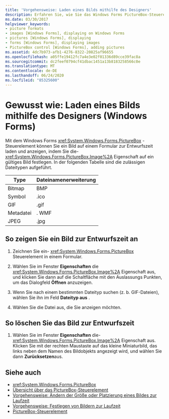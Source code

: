 ```yaml
---
title: 'Vorgehensweise: Laden eines Bilds mithilfe des Designers'
description: Erfahren Sie, wie Sie das Windows Forms PictureBox-Steuerelement verwenden, um ein Bild zur Entwurfszeit auf einem Formular zu laden und anzuzeigen.
ms.date: 03/30/2017
helpviewer_keywords:
- picture formats
- images [Windows Forms], displaying on Windows Forms
- pictures [Windows Forms], displaying
- forms [Windows Forms], displaying images
- PictureBox control [Windows Forms], adding pictures
ms.assetid: 4dc7b973-afb1-4276-8322-20825af96655
ms.openlocfilehash: a05ffe19412fc7a4e3e02f01336d89cce39fac8a
ms.sourcegitcommit: dc2feef0794cf41dbac1451a13b8183258566c0e
ms.translationtype: MT
ms.contentlocale: de-DE
ms.lasthandoff: 06/24/2020
ms.locfileid: "85325600"
---
```

# <a name="how-to-load-a-picture-using-the-designer-windows-forms"></a>Gewusst wie: Laden eines Bilds mithilfe des Designers (Windows Forms)

Mit dem Windows Forms <xref:System.Windows.Forms.PictureBox> -Steuerelement können Sie ein Bild auf einem Formular zur Entwurfszeit laden und anzeigen, indem Sie die- <xref:System.Windows.Forms.PictureBox.Image%2A> Eigenschaft auf ein gültiges Bild festlegen. In der folgenden Tabelle sind die zulässigen Dateitypen aufgeführt.

|Type|Dateinamenerweiterung|
|---|---|
|Bitmap|BMP|
|Symbol|.ico|
|GIF|.gif|
|Metadatei|. WMF|
|JPEG|.jpg|

## <a name="to-display-a-picture-at-design-time"></a>So zeigen Sie ein Bild zur Entwurfszeit an

1. Zeichnen Sie ein- <xref:System.Windows.Forms.PictureBox> Steuerelement in einem Formular.

2. Wählen Sie im Fenster **Eigenschaften** die <xref:System.Windows.Forms.PictureBox.Image%2A> Eigenschaft aus, und klicken Sie dann auf die Schaltfläche mit den Auslassungs Punkten, um das Dialogfeld **Öffnen** anzuzeigen.

3. Wenn Sie nach einem bestimmten Dateityp suchen (z. b. GIF-Dateien), wählen Sie ihn im Feld **Dateityp aus** .

4. Wählen Sie die Datei aus, die Sie anzeigen möchten.

## <a name="to-clear-the-picture-at-design-time"></a>So löschen Sie das Bild zur Entwurfszeit

1. Wählen Sie im Fenster **Eigenschaften** die- <xref:System.Windows.Forms.PictureBox.Image%2A> Eigenschaft aus. Klicken Sie mit der rechten Maustaste auf das kleine Miniaturbild, das links neben dem Namen des Bildobjekts angezeigt wird, und wählen Sie dann **Zurücksetzen**aus.

## <a name="see-also"></a>Siehe auch

- <xref:System.Windows.Forms.PictureBox>
- [Übersicht über das PictureBox-Steuerelement](picturebox-control-overview-windows-forms.md)
- [Vorgehensweise: Ändern der Größe oder Platzierung eines Bildes zur Laufzeit](how-to-modify-the-size-or-placement-of-a-picture-at-run-time-windows-forms.md)
- [Vorgehensweise: Festlegen von Bildern zur Laufzeit](how-to-set-pictures-at-run-time-windows-forms.md)
- [PictureBox-Steuerelement](picturebox-control-windows-forms.md)
